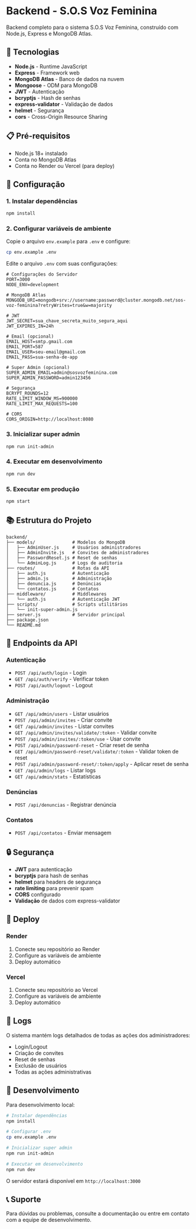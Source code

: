 # Backend - S.O.S Voz Feminina

Backend completo para o sistema S.O.S Voz Feminina, construído com Node.js, Express e MongoDB Atlas.

## 🚀 Tecnologias

- **Node.js** - Runtime JavaScript
- **Express** - Framework web
- **MongoDB Atlas** - Banco de dados na nuvem
- **Mongoose** - ODM para MongoDB
- **JWT** - Autenticação
- **bcryptjs** - Hash de senhas
- **express-validator** - Validação de dados
- **helmet** - Segurança
- **cors** - Cross-Origin Resource Sharing

## 📋 Pré-requisitos

- Node.js 18+ instalado
- Conta no MongoDB Atlas
- Conta no Render ou Vercel (para deploy)

## 🔧 Configuração

### 1. Instalar dependências

```bash
npm install
```

### 2. Configurar variáveis de ambiente

Copie o arquivo `env.example` para `.env` e configure:

```bash
cp env.example .env
```

Edite o arquivo `.env` com suas configurações:

```env
# Configurações do Servidor
PORT=3000
NODE_ENV=development

# MongoDB Atlas
MONGODB_URI=mongodb+srv://username:password@cluster.mongodb.net/sos-voz-feminina?retryWrites=true&w=majority

# JWT
JWT_SECRET=sua_chave_secreta_muito_segura_aqui
JWT_EXPIRES_IN=24h

# Email (opcional)
EMAIL_HOST=smtp.gmail.com
EMAIL_PORT=587
EMAIL_USER=seu-email@gmail.com
EMAIL_PASS=sua-senha-de-app

# Super Admin (opcional)
SUPER_ADMIN_EMAIL=admin@sosvozfeminina.com
SUPER_ADMIN_PASSWORD=admin123456

# Segurança
BCRYPT_ROUNDS=12
RATE_LIMIT_WINDOW_MS=900000
RATE_LIMIT_MAX_REQUESTS=100

# CORS
CORS_ORIGIN=http://localhost:8080
```

### 3. Inicializar super admin

```bash
npm run init-admin
```

### 4. Executar em desenvolvimento

```bash
npm run dev
```

### 5. Executar em produção

```bash
npm start
```

## 📚 Estrutura do Projeto

```
backend/
├── models/              # Modelos do MongoDB
│   ├── AdminUser.js     # Usuários administradores
│   ├── AdminInvite.js   # Convites de administradores
│   ├── PasswordReset.js # Reset de senhas
│   └── AdminLog.js      # Logs de auditoria
├── routes/              # Rotas da API
│   ├── auth.js          # Autenticação
│   ├── admin.js         # Administração
│   ├── denuncia.js      # Denúncias
│   └── contatos.js      # Contatos
├── middleware/          # Middlewares
│   └── auth.js          # Autenticação JWT
├── scripts/             # Scripts utilitários
│   └── init-super-admin.js
├── server.js            # Servidor principal
├── package.json
└── README.md
```

## 🔌 Endpoints da API

### Autenticação
- `POST /api/auth/login` - Login
- `GET /api/auth/verify` - Verificar token
- `POST /api/auth/logout` - Logout

### Administração
- `GET /api/admin/users` - Listar usuários
- `POST /api/admin/invites` - Criar convite
- `GET /api/admin/invites` - Listar convites
- `GET /api/admin/invites/validate/:token` - Validar convite
- `POST /api/admin/invites/:token/use` - Usar convite
- `POST /api/admin/password-reset` - Criar reset de senha
- `GET /api/admin/password-reset/validate/:token` - Validar token de reset
- `POST /api/admin/password-reset/:token/apply` - Aplicar reset de senha
- `GET /api/admin/logs` - Listar logs
- `GET /api/admin/stats` - Estatísticas

### Denúncias
- `POST /api/denuncias` - Registrar denúncia

### Contatos
- `POST /api/contatos` - Enviar mensagem

## 🔒 Segurança

- **JWT** para autenticação
- **bcryptjs** para hash de senhas
- **helmet** para headers de segurança
- **rate limiting** para prevenir spam
- **CORS** configurado
- **Validação** de dados com express-validator

## 🚀 Deploy

### Render

1. Conecte seu repositório ao Render
2. Configure as variáveis de ambiente
3. Deploy automático

### Vercel

1. Conecte seu repositório ao Vercel
2. Configure as variáveis de ambiente
3. Deploy automático

## 📝 Logs

O sistema mantém logs detalhados de todas as ações dos administradores:

- Login/Logout
- Criação de convites
- Reset de senhas
- Exclusão de usuários
- Todas as ações administrativas

## 🔧 Desenvolvimento

Para desenvolvimento local:

```bash
# Instalar dependências
npm install

# Configurar .env
cp env.example .env

# Inicializar super admin
npm run init-admin

# Executar em desenvolvimento
npm run dev
```

O servidor estará disponível em `http://localhost:3000`

## 📞 Suporte

Para dúvidas ou problemas, consulte a documentação ou entre em contato com a equipe de desenvolvimento.
